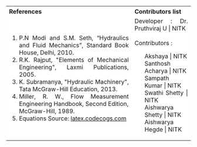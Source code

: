 <table style="text-align:justify;">
  <tr style="background-color: white">
    <th>References</th>
    <th>Contributors list</th>
  </tr>
  <tr style="background-color: white">
    <td>
      <ol>
    <li>P.N Modi and S.M. Seth, “Hydraulics and Fluid Mechanics”, Standard Book House, Delhi, 2010.</li>
    <li>R.K. Rajput, "Elements of Mechanical Engineering", Laxmi Publications, 2005.</li>
    <li>K. Subramanya, "Hydraulic Machinery", Tata McGraw-Hill Education, 2013.</li>
    <li>Miller, R. W., Flow Measurement Engineering Handbook, Second Edition, </li>McGraw-Hill, 1989.</li>
    <li>Equations Source: <a href="http://latex.codecogs.com/">latex.codecogs.com</a></li>
  </ol>
   </td>
    <td>Developer : Dr. Pruthviraj U | NITK</br></br>
    Contributors :
    <ul style="list-style-type: none;">
    <li>Akshaya | NITK</li>
    <li>Santhosh Acharya | NITK</li>
    <li>Sampath Kumar | NITK</li>
    <li>Swathi Shetty | NITK</li>
    <li>Aishwarya Shetty | NITK</li>
    <li>Aishwarya Hegde | NITK</li>
     </ul></td>
  </tr>
</table>
 
 

